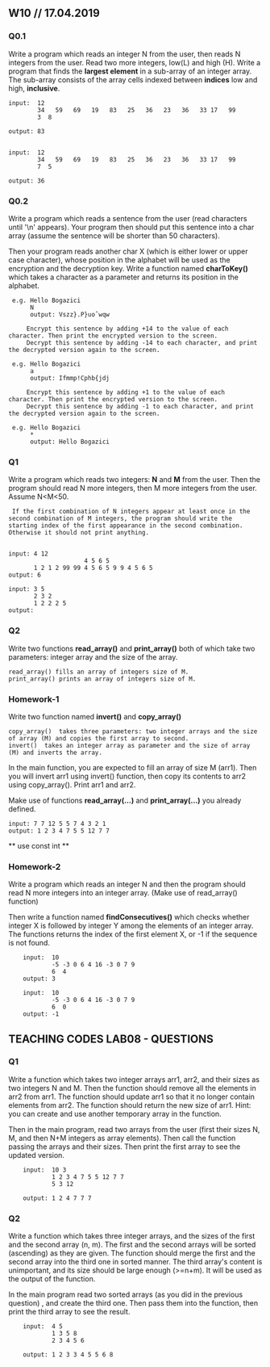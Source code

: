 
## W10 // 17.04.2019

### Q0.1

Write a program which reads an integer N from the user, then reads N integers from the user. Read two more integers, low(L) and high (H). Write a program that finds the **largest element** in a sub-array of an integer array. The sub-array consists of the array cells indexed between **indices** low and high, **inclusive**. 

    input:  12
            34   59   69   19   83   25   36   23   36   33 17   99
            3  8 
            
    output: 83
    
    
    input:  12
            34   59   69   19   83   25   36   23   36   33 17   99
            7  5 
            
    output: 36

### Q0.2


Write a program which reads a sentence from the user (read characters until '\n' appears). Your program then should put this sentence into a char array (assume the sentence will be shorter than 50 characters). 

Then your program reads another char X (which is either lower or upper case character), whose position in the alphabet will be used as the encryption and the decryption key. Write a function named **charToKey()** which takes a character as a parameter and returns its position in the alphabet.

     e.g. Hello Bogazici 
          N
          output: Vszz}.P}uoˆwqw

         Encrypt this sentence by adding +14 to the value of each character. Then print the encrypted version to the screen. 
         Decrypt this sentence by adding -14 to each character, and print the decrypted version again to the screen. 
         
     e.g. Hello Bogazici 
          a
          output: Ifmmp!Cphb{jdj
          
         Encrypt this sentence by adding +1 to the value of each character. Then print the encrypted version to the screen. 
         Decrypt this sentence by adding -1 to each character, and print the decrypted version again to the screen. 
         
     e.g. Hello Bogazici 
          *
          output: Hello Bogazici

### Q1

Write a program which reads two integers: **N** and **M** from the user. Then the program should read N more integers, then M more integers from the user. Assume N<M<50. 

     If the first combination of N integers appear at least once in the second combination of M integers, the program should write the starting index of the first appearance in the second combination. Otherwise it should not print anything. 


    input: 4 12
                         4 5 6 5
           1 2 1 2 99 99 4 5 6 5 9 9 4 5 6 5
    output: 6
    
    input: 3 5
           2 3 2
           1 2 2 2 5
    output: 


### Q2

Write two functions **read_array()** and **print_array()** both of which take two parameters: integer array and the size of the array.

    read_array() fills an array of integers size of M.
    print_array() prints an array of integers size of M.

### Homework-1

Write two function named **invert()** and **copy_array()** 

    copy_array()  takes three parameters: two integer arrays and the size of array (M) and copies the first array to second. 
    invert()  takes an integer array as parameter and the size of array (M) and inverts the array.


 In the main function, you are expected to fill an array of size M (arr1). Then you will invert arr1 using invert() function, then copy its contents to arr2 using copy_array(). Print arr1 and arr2.
 
 
Make use of functions **read_array(...)** and **print_array(...)** you already defined.

    input: 7 7 12 5 5 7 4 3 2 1
    output: 1 2 3 4 7 5 5 12 7 7
    
    
** use const int **

### Homework-2

Write a program which reads an integer N and  then the program should read N more integers into an integer array. (Make use of  read_array() function) 

Then write a function named **findConsecutives()** which checks whether integer X is followed by integer Y among the elements of an integer array. 
    The functions returns the index of the first element X, or -1 if the sequence is not found. 
    
        input:  10
                -5 -3 0 6 4 16 -3 0 7 9
                6  4
        output: 3

        input:  10
                -5 -3 0 6 4 16 -3 0 7 9
                6  0
        output: -1
    

## TEACHING CODES LAB08 - QUESTIONS

### Q1

Write a function which takes two integer arrays arr1, arr2, and their sizes as two integers N and M. Then the function should remove all the elements in arr2 from arr1. The function should update arr1 so that it no longer contain elements from arr2. The function should return the new size of arr1. 
    Hint: you can create and use another temporary array in the function. 

Then in the main program, read two arrays from the user (first their sizes N, M, and then N+M integers as array elements). Then call the function passing the arrays and their sizes. Then print the first array to see the updated version. 

        input:  10 3
                1 2 3 4 7 5 5 12 7 7
                5 3 12
                
        output: 1 2 4 7 7 7
    

### Q2

Write a function which takes three integer arrays, and the sizes of the first and the second array (n, m). The first and the second arrays will be sorted (ascending) as they are given. The function should merge the first and the second array into the third one in sorted manner. The third array's content is unimportant, and its size should be large enough (>=n+m). It will be used as the output of the function. 

 In the main program read two sorted arrays (as you did in the previous question) , and create the third one. Then pass them into the function, then print the third array to see the result. 
 
        input:  4 5 
                1 3 5 8
                2 3 4 5 6
                
        output: 1 2 3 3 4 5 5 6 8
 
 
